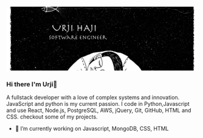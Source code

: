 
![img.jpeg](img.jpeg)







### Hi there I'm Urji👋


A fullstack developer with a love of complex systems and innovation. JavaScript and python is my current passion. I code in Python,Javascript and use React, Node.js, PostgreSQL, AWS, jQuery, Git, GitHub, HTML and CSS. 
checkout some of my projects.

- 🔭 I’m currently working on Javascript, MongoDB, CSS, HTML



